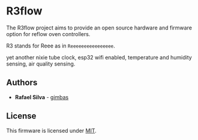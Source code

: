 # R3flow

The R3flow project aims to provide an open source hardware and firmware option for reflow oven controllers.

R3 stands for Reee as in `Reeeeeeeeeeeeeeee`.

yet another nixie tube clock, esp32 wifi enabled, temperature and humidity sensing, air quality sensing.

## Authors

* **Rafael Silva** - [gimbas](https://github.com/gimbas)

## License

This firmware is licensed under [MIT](LICENSE).
